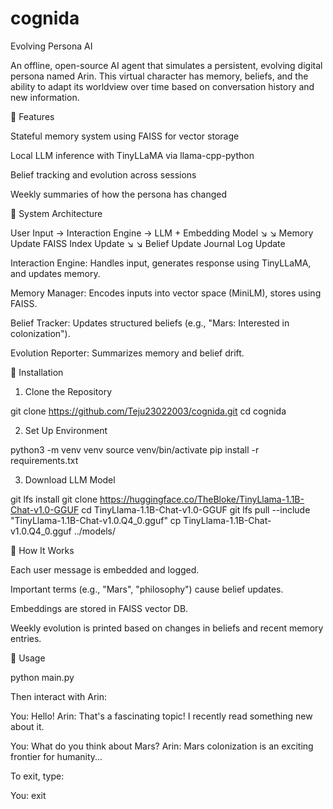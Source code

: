 # cognida
Evolving Persona AI

An offline, open-source AI agent that simulates a persistent, evolving digital persona named Arin. This virtual character has memory, beliefs, and the ability to adapt its worldview over time based on conversation history and new information.

🚀 Features

Stateful memory system using FAISS for vector storage

Local LLM inference with TinyLLaMA via llama-cpp-python

Belief tracking and evolution across sessions

Weekly summaries of how the persona has changed

🧠 System Architecture

User Input → Interaction Engine → LLM + Embedding Model
           ↘                     ↘
          Memory Update       FAISS Index Update
           ↘                     ↘
        Belief Update       Journal Log Update


Interaction Engine: Handles input, generates response using TinyLLaMA, and updates memory.

Memory Manager: Encodes inputs into vector space (MiniLM), stores using FAISS.

Belief Tracker: Updates structured beliefs (e.g., "Mars: Interested in colonization").

Evolution Reporter: Summarizes memory and belief drift.

🧩 Installation

1. Clone the Repository

git clone https://github.com/Teju23022003/cognida.git
cd cognida

2. Set Up Environment

python3 -m venv venv
source venv/bin/activate
pip install -r requirements.txt

3. Download LLM Model

git lfs install
git clone https://huggingface.co/TheBloke/TinyLlama-1.1B-Chat-v1.0-GGUF
cd TinyLlama-1.1B-Chat-v1.0-GGUF
git lfs pull --include "TinyLlama-1.1B-Chat-v1.0.Q4_0.gguf"
cp TinyLlama-1.1B-Chat-v1.0.Q4_0.gguf ../models/

💬 How It Works

Each user message is embedded and logged.

Important terms (e.g., "Mars", "philosophy") cause belief updates.

Embeddings are stored in FAISS vector DB.

Weekly evolution is printed based on changes in beliefs and recent memory entries.

📄 Usage

python main.py

Then interact with Arin:

You: Hello!
Arin: That's a fascinating topic! I recently read something new about it.

You: What do you think about Mars?
Arin: Mars colonization is an exciting frontier for humanity...

To exit, type:

You: exit

